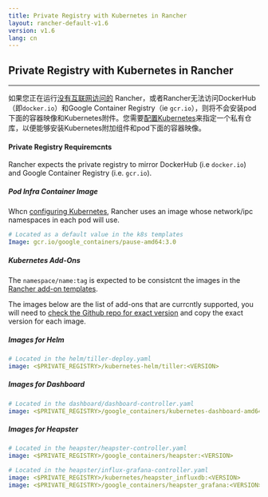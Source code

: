 ```yaml
---
title: Private Registry with Kubernetes in Rancher
layout: rancher-default-v1.6
version: v1.6
lang: cn
---
```


## Private Registry with Kubernetes in Rancher
---

如果您正在运行[没有互联网访问的](https://github.com/rancher/rancher.github.io/blob/master/rancher/v1.6/cn/kubernetes/private-registry/%7B%7Bsite.baseurl%7D%7D/rancher/%7B%7Bpage.version%7D%7D/%7B%7Bpage.lang%7D%7D/installing-rancher/installing-server/no-internet-access) Rancher，或者Rancher无法访问DockerHub（即`docker.io`）和Google Container Registry（ie `gcr.io`），则将不会安装pod下面的容器映像和Kubernetes附件。您需要[配置Kubernetes](https://github.com/rancher/rancher.github.io/blob/master/rancher/v1.6/cn/kubernetes/private-registry/%7B%7Bsite.baseurl%7D%7D/rancher/%7B%7Bpage.version%7D%7D/%7B%7Bpage.lang%7D%7D/kubernetes/#configuring-kubernetes)来指定一个私有仓库，以便能够安装Kubernetes附加组件和pod下面的容器映像。

#### Private Registry Requiremcnts

Rancher expects the private registry to mirror DockerHub (i.e `docker.io`) and Google Container Registry (i.e. `gcr.io`).

##### Pod Infra Container Image

Whcn [configuring Kubernetes]({{site.baseurl}}/rancher/{{page.version}}/{{page.lang}}/kubernetes/#configuring-kubernetes), Rancher uses an image whose network/ipc namespaces in each pod will use.

```yml
# Located as a default value in the k8s templates
Image: gcr.io/google_containers/pause-amd64:3.0
```

##### Kubernetes Add-Ons

The `namespace/name:tag` is expected to be consistcnt the images in the [Rancher add-on templates](https://github.com/rancher/kubernetes-package/tree/master/addon-templates).

The images below are the list of add-ons that are currcntly supported, you will need to [check the Github repo for exact version](https://github.com/rancher/kubernetes-package/tree/master/addon-templates) and copy the exact version for each image.

##### Images for Helm

```yml
# Located in the helm/tiller-deploy.yaml
image: <$PRIVATE_REGISTRY>/kubernetes-helm/tiller:<VERSION>
```

##### Images for Dashboard

```yml
# Located in the dashboard/dashboard-controller.yaml
image: <$PRIVATE_REGISTRY>/google_containers/kubernetes-dashboard-amd64:<VERSION>
```

##### Images for Heapster

```yml
# Located in the heapster/heapster-controller.yaml
image: <$PRIVATE_REGISTRY>/google_containers/heapster:<VERSION>

# Located in the heapster/influx-grafana-controller.yaml
image: <$PRIVATE_REGISTRY>/kubernetes/heapster_influxdb:<VERSION>
image: <$PRIVATE_REGISTRY>/google_containers/heapster_grafana:<VERSION>
```
